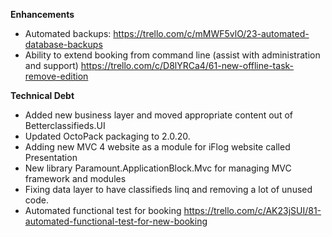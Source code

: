 **Enhancements**

- Automated backups: https://trello.com/c/mMWF5vlO/23-automated-database-backups
- Ability to extend booking from command line (assist with administration and support) https://trello.com/c/D8lYRCa4/61-new-offline-task-remove-edition

**Technical Debt**

- Added new business layer and moved appropriate content out of Betterclassifieds.UI
- Updated OctoPack packaging to 2.0.20.
- Adding new MVC 4 website as a module for iFlog website called Presentation
- New library Paramount.ApplicationBlock.Mvc for managing MVC framework and modules
- Fixing data layer to have classifieds linq and removing a lot of unused code.
- Automated functional test for booking https://trello.com/c/AK23jSUI/81-automated-functional-test-for-new-booking